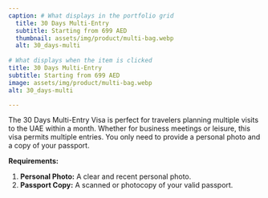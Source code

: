 ```yaml
---
caption: # What displays in the portfolio grid
  title: 30 Days Multi-Entry
  subtitle: Starting from 699 AED
  thumbnail: assets/img/product/multi-bag.webp
  alt: 30_days-multi
  
# What displays when the item is clicked
title: 30 Days Multi-Entry
subtitle: Starting from 699 AED
image: assets/img/product/multi-bag.webp
alt: 30_days-multi

---
```


The 30 Days Multi-Entry Visa is perfect for travelers planning multiple visits to the UAE within a month. Whether for business meetings or leisure, this visa permits multiple entries. You only need to provide a personal photo and a copy of your passport.

**Requirements:**
1. **Personal Photo:** A clear and recent personal photo.
2. **Passport Copy:** A scanned or photocopy of your valid passport.
